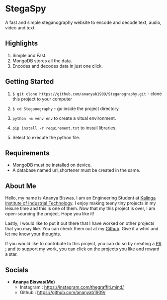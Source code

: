 # StegaSpy

A fast and simple steganography website to encode and decode text, audio, video and text. 

## Highlights
1. Simple and Fast.
2. MongoDB stores all the data.
3. Encodes and decodes data in just one click.


## Getting Started
1. `$ git clone https://github.com/ananyab1909/Steganography.git` - clone this project to your computer
2. `$ cd Steganography` - go inside the project directory

3. `python -m venv env` to create a vitual environment.    
4. `pip install -r requirement.txt` to install libraries.
5. Select to execute the python file.


## Requirements
- MongoDB must be installed on device.
- A database named url_shortener must be created in the same.

## About Me
Hello, my name is Ananya Biswas. I am an Engineering Student at [Kalinga Institute of Industrial Technology](https://kiit.ac.in/). I enjoy making teeny tiny projects in
my leisure time and this is one of them. Now that my this project is over, I am open-sourcing the project. Hope you like it!

Lastly, I would like to put it out there that I have worked on other projects that you may like. You can check them out at my [Github](https://github.com/ananyab1909/). Give it a whirl and let me know your thoughts.

If you would like to contribute to this project, you can do so by creating a [PR](https://help.github.com/articles/about-pull-requests/) ; and to support my work, you can click on the projects you like and reward a star.

## Socials

- __Ananya Biswas(Me)__
    - Instagram : https://instagram.com/thegraffiti.mind/
    - Github : https://github.com/ananyab1909/
